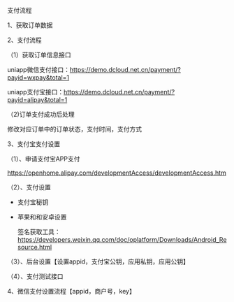 支付流程

1、获取订单数据

2、支付流程

（1）获取订单信息接口

uniapp微信支付接口：https://demo.dcloud.net.cn/payment/?payid=wxpay&total=1

uniapp支付宝接口：https://demo.dcloud.net.cn/payment/?payid=alipay&total=1

（2)订单支付成功后处理

修改对应订单中的订单状态，支付时间，支付方式

3、支付宝支付设置

（1）、申请支付宝APP支付

https://openhome.alipay.com/developmentAccess/developmentAccess.htm

（2）、支付设置

- 支付宝秘钥

- 苹果和和安卓设置

  签名获取工具：https://developers.weixin.qq.com/doc/oplatform/Downloads/Android_Resource.html

（3）、后台设置【设置appid，支付宝公钥，应用私钥，应用公钥】

（4）、支付测试接口

4、微信支付设置流程【appid，商户号，key】

